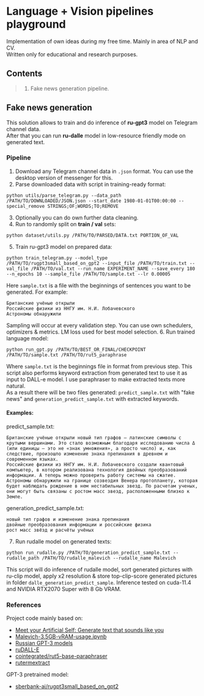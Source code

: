 # Language + Vision pipelines playground
Implementation of own ideas during my free time. Mainly in area of NLP and CV.  
Written only for educational and research purposes.  

## Contents
> 1. Fake news generation pipeline.

## Fake news generation
This solution allows to train and do inference of **ru-gpt3** model on Telegram channel data.  
After that you can run **ru-dalle** model in low-resource friendly mode on generated text.
### Pipeline
1. Download any Telegram channel data in `.json` format. You can use the desktop version of messenger for this.  
2. Parse downloaded data with script in training-ready format: 
```
python utils/parse_telegram.py --data_path /PATH/TO/DOWNLOADED/JSON.json --start_date 1980-01-01T00:00:00 --special_remove STRINGS;OF;WORDS;TO;REMOVE
```
3. Optionally you can do own further data cleaning.
4. Run to randomly split on **train / val** sets:
```
python dataset/utils.py /PATH/TO/PARSED/DATA.txt PORTION_OF_VAL
```
5. Train ru-gpt3 model on prepared data:
```
python train_telegram.py --model_type /PATH/TO/rugpt3small_based_on_gpt2 --input_file /PATH/TO/train.txt --val_file /PATH/TO/val.txt --run_name EXPERIMENT_NAME --save_every 180 --n_epochs 10 --sample_file /PATH/TO/sample.txt --lr 0.00005
```
Here `sample.txt` is a file with the beginnings of sentences you want to be generated. For example:
```
Британские учёные открыли
Российские физики из ННГУ им. Н.И. Лобачевского
Астрономы обнаружили
```
Sampling will occur at every validation step. You can use own schedulers, optimizers & metrics.
LM loss used for best model selection.
6. Run trained language model:  
```
python run_gpt.py /PATH/TO/BEST_OR_FINAL/CHECKPOINT /PATH/TO/sample.txt /PATH/TO/rut5_paraphrase
```
Where `sample.txt` is the beginnings file in format from previous step.
This script also performs keyword extraction from generated text to use it as input to DALL-e model.
I use paraphraser to make extracted texts more natural.  
As a result there will be two files generated: `predict_sample.txt` with "fake news" and `generation_predict_sample.txt` with extracted keywords.  
#### Examples: 
predict_sample.txt:  
```
Британские учёные открыли новый тип графов — латинские символы с крутыми вершинами. Это стало возможным благодаря исследованию числа Δ (или единицы — это не «знак умножения», а просто число) и, как следствие, произошло изменение знака препинания в древнем и современном языках.
Российские физики из ННГУ им. Н.И. Лобачевского создали квантовый компьютер, в котором реализована технология двойных преобразований информации. А теперь можно проверить работу системы на сжатие.
Астрономы обнаружили на границе созвездия Венера протопланету, которая будет наблюдать рождение в нем нестабильных звезд. По расчетам ученых, они могут быть связаны с ростом масс звезд, расположенными близко к Земле.
```

generation_predict_sample.txt:
```
новый тип графов и изменение знака препинания
двойные преобразования информации и российские физика
рост масс звёзд и расчёты учёных
```
7. Run rudalle model on generated texts:  
```
python run_rudalle.py /PATH/TO/generation_predict_sample.txt --rudalle_path /PATH/TO/rudalle_malevich --rudalle_name Malevich
```
This script will do inference of rudalle model, sort generated pictures with ru-clip model, apply x2 resolution & store 
top-clip-score generated pictures in folder `dalle_generation_predict_sample`. Inference tested on cuda-11.4 and
NVIDIA RTX2070 Super with 8 Gb VRAM.  

### References
Project code mainly based on:  
- [Meet your Artificial Self: Generate text that sounds like you](https://github.com/mar-muel/artificial-self-AMLD-2020)  
- [Malevich-3.5GB-vRAM-usage.ipynb](https://colab.research.google.com/drive/1AoolDYePUpPkRCKIu0cP9zV7lX5QGD3Z)
- [Russian GPT-3 models](https://github.com/ai-forever/ru-gpts)
- [ruDALL-E](https://github.com/ai-forever/ru-dalle)
- [cointegrated/rut5-base-paraphraser](https://huggingface.co/cointegrated/rut5-base-paraphraser)
- [rutermextract](https://github.com/igor-shevchenko/rutermextract)

GPT-3 pretrained model:
- [sberbank-ai/rugpt3small_based_on_gpt2](https://huggingface.co/sberbank-ai/rugpt3small_based_on_gpt2)

